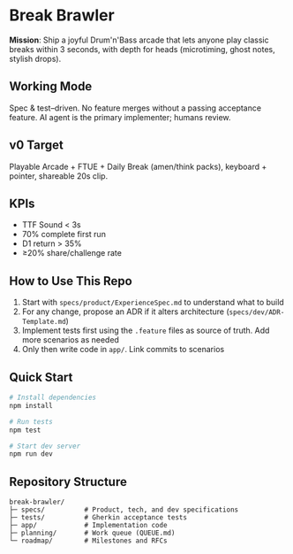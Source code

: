 # Break Brawler

**Mission**: Ship a joyful Drum'n'Bass arcade that lets anyone play classic breaks within 3 seconds, with depth for heads (microtiming, ghost notes, stylish drops).

## Working Mode

Spec & test–driven. No feature merges without a passing acceptance feature. AI agent is the primary implementer; humans review.

## v0 Target

Playable Arcade + FTUE + Daily Break (amen/think packs), keyboard + pointer, shareable 20s clip.

## KPIs

- TTF Sound < 3s
- 70% complete first run
- D1 return > 35%
- ≥20% share/challenge rate

## How to Use This Repo

1. Start with `specs/product/ExperienceSpec.md` to understand what to build
2. For any change, propose an ADR if it alters architecture (`specs/dev/ADR-Template.md`)
3. Implement tests first using the `.feature` files as source of truth. Add more scenarios as needed
4. Only then write code in `app/`. Link commits to scenarios

## Quick Start

```bash
# Install dependencies
npm install

# Run tests
npm test

# Start dev server
npm run dev
```

## Repository Structure

```
break-brawler/
├─ specs/          # Product, tech, and dev specifications
├─ tests/          # Gherkin acceptance tests
├─ app/            # Implementation code
├─ planning/       # Work queue (QUEUE.md)
└─ roadmap/        # Milestones and RFCs
```